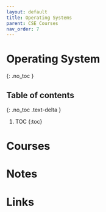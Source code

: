 ```yaml
---
layout: default
title: Operating Systems
parent: CSE Courses
nav_order: 7
---
```


# Operating System
{: .no_toc }

## Table of contents
{: .no_toc .text-delta }

1. TOC
{:toc}

# Courses

# Notes

# Links
